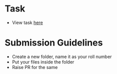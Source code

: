 # Task
- View task [here](https://docs.google.com/document/d/1p2wjJNs2aWNnLpvIcHKt0wNWXxKDJyQkBf2YsirY1FI/edit?tab=t.0)

# Submission Guidelines
- Create a new folder, name it as your roll number
- Put your files inside the folder
- Raise PR for the same

